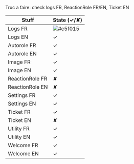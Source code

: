 Truc a faire: check logs FR, ReactionRole FR/EN, Ticket EN  

|Stuff|State (✓/✘)|  
|-------|-----------|  
|Logs FR|![#c5f015](https://via.placeholder.com/15/c5f015/000000?text=+)|  
|Logs EN|✓|  
|Autorole FR|✓|  
|Autorole EN|✓|  
|Image FR|✓|  
|Image EN|✓|  
|ReactionRole FR|✘|  
|ReactionRole EN|✘|  
|Settings FR|✓|  
|Settings EN|✓|  
|Ticket FR|✓|  
|Ticket EN|✘|  
|Utility FR|✓|  
|Utility EN|✓|  
|Welcome FR|✓|  
|Welcome EN|✓|  
